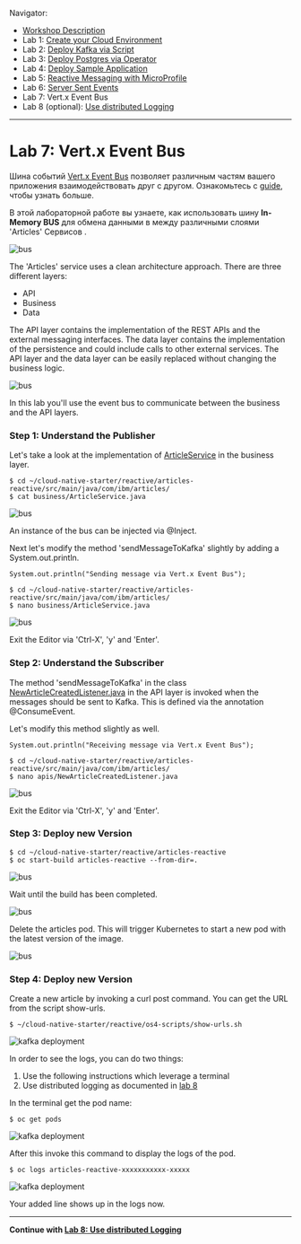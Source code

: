 Navigator:
* [Workshop Description](https://ibm.github.io/workshop-quarkus-openshift-reactive-messaging/)
* Lab 1: [Create your Cloud Environment](lab1.md)
* Lab 2: [Deploy Kafka via Script](lab2.md)
* Lab 3: [Deploy Postgres via Operator](lab3.md)
* Lab 4: [Deploy Sample Application](lab4.md)
* Lab 5: [Reactive Messaging with MicroProfile](lab5.md)
* Lab 6: [Server Sent Events](lab6.md)
* Lab 7: Vert.x Event Bus
* Lab 8 (optional): [Use distributed Logging](lab8.md)

---

# Lab 7: Vert.x Event Bus

Шина событий  [Vert.x Event Bus](https://vertx.io/docs/vertx-core/java/#event_bus) позволяет различным частям вашего приложения взаимодействовать друг с другом. 
Ознакомьтесь с [guide](https://quarkus.io/guides/reactive-messaging), чтобы узнать больше.

В этой лабораторной работе вы узнаете, как использовать шину **In-Memory BUS** для обмена данными в между различными слоями 'Articles' Сервисов .

![bus](../images/event-bus1.png)

The 'Articles' service uses a clean architecture approach. There are three different layers:

* API
* Business
* Data

The API layer contains the implementation of the REST APIs and the external messaging interfaces. The data layer contains the implementation of the persistence and could include calls to other external services. The API layer and the data layer can be easily replaced without changing the business logic.

![bus](../images/event-bus2.png)

In this lab you'll use the event bus to communicate between the business and the API layers.

### Step 1: Understand the Publisher

Let's take a look at the implementation of [ArticleService](https://github.com/IBM/cloud-native-starter/blob/master/reactive/articles-reactive/src/main/java/com/ibm/articles/business/ArticleService.java) in the business layer.

```
$ cd ~/cloud-native-starter/reactive/articles-reactive/src/main/java/com/ibm/articles/
$ cat business/ArticleService.java
```

![bus](../images/event-bus3.png)

An instance of the bus can be injected via @Inject.

Next let's modify the method 'sendMessageToKafka' slightly by adding a System.out.println.

```
System.out.println("Sending message via Vert.x Event Bus");
```

```
$ cd ~/cloud-native-starter/reactive/articles-reactive/src/main/java/com/ibm/articles/
$ nano business/ArticleService.java
```

![bus](../images/event-bus4.png)

Exit the Editor via 'Ctrl-X', 'y' and 'Enter'.

### Step 2: Understand the Subscriber


The method 'sendMessageToKafka' in the class [NewArticleCreatedListener.java](https://github.com/IBM/cloud-native-starter/blob/master/reactive/articles-reactive/src/main/java/com/ibm/articles/apis/NewArticleCreatedListener.java) in the API layer is invoked when the messages should be sent to Kafka. This is defined via the annotation @ConsumeEvent.

Let's modify this method slightly as well.

```
System.out.println("Receiving message via Vert.x Event Bus");
```

```
$ cd ~/cloud-native-starter/reactive/articles-reactive/src/main/java/com/ibm/articles/
$ nano apis/NewArticleCreatedListener.java
```

![bus](../images/event-bus5.png)

Exit the Editor via 'Ctrl-X', 'y' and 'Enter'.

### Step 3: Deploy new Version

```
$ cd ~/cloud-native-starter/reactive/articles-reactive
$ oc start-build articles-reactive --from-dir=.
```

![bus](../images/event-bus6.png)

Wait until the build has been completed.

![bus](../images/event-bus7.png)

Delete the articles pod. This will trigger Kubernetes to start a new pod with the latest version of the image.

![bus](../images/event-bus8.png)

### Step 4: Deploy new Version

Create a new article by invoking a curl post command. You can get the URL from the script show-urls.

```
$ ~/cloud-native-starter/reactive/os4-scripts/show-urls.sh
```

![kafka deployment](../images/microprofile-kafka8.png)

In order to see the logs, you can do two things:

1. Use the following instructions which leverage a terminal
2. Use distributed logging as documented in [lab 8](lab8.md)

In the terminal get the pod name:

```
$ oc get pods
```

![kafka deployment](../images/event-bus9.png)

After this invoke this command to display the logs of the pod.

```
$ oc logs articles-reactive-xxxxxxxxxxx-xxxxx
```

![kafka deployment](../images/event-bus10.png)

Your added line shows up in the logs now.

---

__Continue with [Lab 8: Use distributed Logging](lab8.md)__
